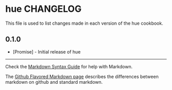 hue CHANGELOG
=============

This file is used to list changes made in each version of the hue cookbook.

0.1.0
-----
- [Promise] - Initial release of hue

- - -
Check the [Markdown Syntax Guide](http://daringfireball.net/projects/markdown/syntax) for help with Markdown.

The [Github Flavored Markdown page](http://github.github.com/github-flavored-markdown/) describes the differences between markdown on github and standard markdown.
